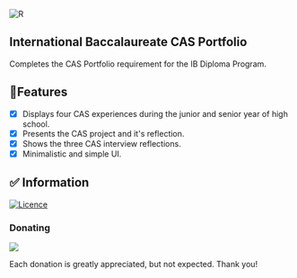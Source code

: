 ![R](https://github.com/Squidnugget77/IB-CAS-Portfolio/assets/101853174/d56263d1-4f62-4959-bf6b-b7bbbd1957bd)
## International Baccalaureate CAS Portfolio
Completes the CAS Portfolio requirement for the IB Diploma Program.

## 📝Features
- [x] Displays four CAS experiences during the junior and senior year of high school.
- [x] Presents the CAS project and it's reflection.
- [x] Shows the three CAS interview reflections.
- [x] Minimalistic and simple UI.

## ✅ Information
[![Licence](https://img.shields.io/github/license/Squidnugget77/IB-CAS-Portfolio?style=for-the-badge&color=1696A3)](./LICENSE)

### Donating
<a href="https://www.buymeacoffee.com/hWngk6y"><img src="https://img.buymeacoffee.com/button-api/?text=Buy me a coffee&emoji=&slug=xeroKun&button_colour=1696A3&font_colour=FFFFFF&font_family=Lato&outline_colour=000000&coffee_colour=ffffff" /></a>

Each donation is greatly appreciated, but not expected. Thank you!
